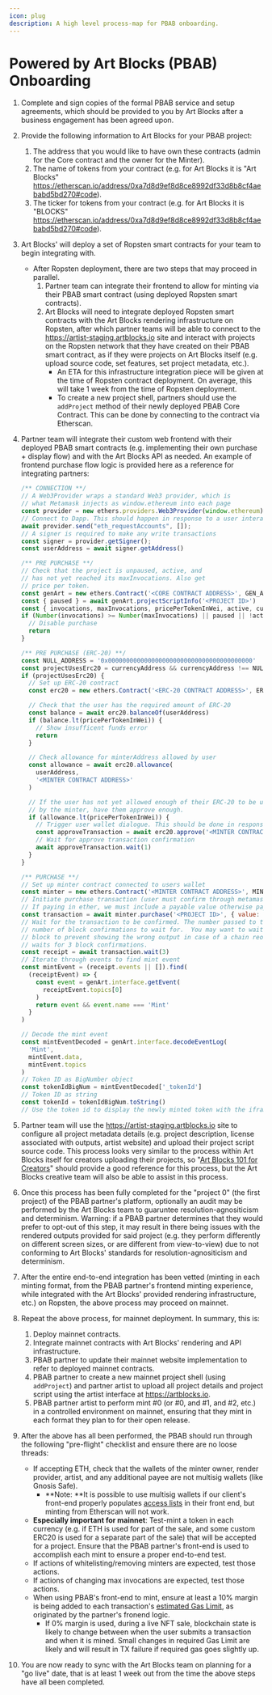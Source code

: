 ```yaml
---
icon: plug
description: A high level process-map for PBAB onboarding.
---
```


# Powered by Art Blocks (PBAB) Onboarding

1. Complete and sign copies of the formal PBAB service and setup agreements, which should be provided to you by Art Blocks after a business engagement has been agreed upon.
2. Provide the following information to Art Blocks for your PBAB project:
   1. The address that you would like to have own these contracts (admin for the Core contract and the owner for the Minter).
   2. The name of tokens from your contract (e.g. for Art Blocks it is "Art Blocks" https://etherscan.io/address/0xa7d8d9ef8d8ce8992df33d8b8cf4aebabd5bd270#code).
   3. The ticker for tokens from your contract (e.g. for Art Blocks it is "BLOCKS" https://etherscan.io/address/0xa7d8d9ef8d8ce8992df33d8b8cf4aebabd5bd270#code).
3. Art Blocks' will deploy a set of Ropsten smart contracts for your team to begin integrating with.
   * After Ropsten deployment, there are two steps that may proceed in parallel.
     1. Partner team can integrate their frontend to allow for minting via their PBAB smart contract (using deployed Ropsten smart contracts).
     2. Art Blocks will need to integrate deployed Ropsten smart contracts with the Art Blocks rendering infrastructure on Ropsten, after which partner teams will be able to connect to the https://artist-staging.artblocks.io site and interact with projects on the Ropsten network that they have created on their PBAB smart contract, as if they were projects on Art Blocks itself (e.g. upload source code, set features, set project metadata, etc.).
        * An ETA for this infrastructure integration piece will be given at the time of Ropsten contract deployment. On average, this will take 1 week from the time of Ropsten deployment.
        * To create a new project shell, partners should use the `addProject` method of their newly deployed PBAB Core Contract. This can be done by connecting to the contract via Etherscan.
4.  Partner team will integrate their custom web frontend with their deployed PBAB smart contracts (e.g. implementing their own purchase + display flow) and with the Art Blocks API as needed. An example of frontend purchase flow logic is provided here as a reference for integrating partners:

    ```js
    /** CONNECTION **/
    // A Web3Provider wraps a standard Web3 provider, which is
    // what Metamask injects as window.ethereum into each page
    const provider = new ethers.providers.Web3Provider(window.ethereum)
    // Connect to Dapp. This should happen in response to a user interaction
    await provider.send("eth_requestAccounts", []);
    // A signer is required to make any write transactions
    const signer = provider.getSigner();
    const userAddress = await signer.getAddress()

    /** PRE PURCHASE **/
    // Check that the project is unpaused, active, and
    // has not yet reached its maxInvocations. Also get
    // price per token.
    const genArt = new ethers.Contract('<CORE CONTRACT ADDRESS>', GEN_ART_ABI, provider)
    const { paused } = await genArt.projectScriptInfo('<PROJECT ID>')
    const { invocations, maxInvocations, pricePerTokenInWei, active, currencyAddress } = await genArt.projectTokenInfo('<PROJECT ID>')
    if (Number(invocations) >= Number(maxInvocations) || paused || !active) {
      // Disable purchase
      return
    }

    /** PRE PURCHASE (ERC-20) **/
    const NULL_ADDRESS = '0x0000000000000000000000000000000000000000'
    const projectUsesErc20 = currencyAddress && currencyAddress !== NULL_ADDRESS
    if (projectUsesErc20) {
      // Set up ERC-20 contract
      const erc20 = new ethers.Contract('<ERC-20 CONTRACT ADDRESS>', ERC20_ABI, signer)

      // Check that the user has the required amount of ERC-20
      const balance = await erc20.balanceOf(userAddress)
      if (balance.lt(pricePerTokenInWei)) {
        // Show insufficent funds error
        return
      }

      // Check allowance for minterAddress allowed by user
      const allowance = await erc20.allowance(
        userAddress,
        '<MINTER CONTRACT ADDRESS>'
      )

      // If the user has not yet allowed enough of their ERC-20 to be used
      // by the minter, have them approve enough.
      if (allowance.lt(pricePerTokenInWei)) {
        // Trigger user wallet dialogue. This should be done in response to user interaction.
        const approveTransaction = await erc20.approve('<MINTER CONTRACT ADDRESS>', pricePerTokenInWei)
        // Wait for approve transaction confirmation
        await approveTransaction.wait(1)
      }
    }

    /** PURCHASE **/
    // Set up minter contract connected to users wallet
    const minter = new ethers.Contract('<MINTER CONTRACT ADDRESS>', MINTER_ABI, signer);
    // Initiate purchase transaction (user must confirm through metamask).
    // If paying in ether, we must include a payable value otherwise payable value will be 0.
    const transaction = await minter.purchase('<PROJECT ID>', { value: projectUsesErc20 ? '0' : pricePerTokenInWei})
    // Wait for the transaction to be confirmed. The number passed to the wait function specifies the
    // number of block confirmations to wait for.  You may want to wait longer than a single
    // block to prevent showing the wrong output in case of a chain reorg. The Art Blocks site
    // waits for 3 block confirmations.
    const receipt = await transaction.wait(3)
    // Iterate through events to find mint event
    const mintEvent = (receipt.events || []).find(
      (receiptEvent) => {
        const event = genArt.interface.getEvent(
          receiptEvent.topics[0]
        )
        return event && event.name === 'Mint'
      }
    )

    // Decode the mint event
    const mintEventDecoded = genArt.interface.decodeEventLog(
      'Mint',
      mintEvent.data,
      mintEvent.topics
    )
    // Token ID as BigNumber object
    const tokenIdBigNum = mintEventDecoded['_tokenId']
    // Token ID as string
    const tokenId = tokenIdBigNum.toString()
    // Use the token id to display the newly minted token with the iframe'd generator
    ```
5. Partner team will use the https://artist-staging.artblocks.io site to configure all project metadata details (e.g. project description, license associated with outputs,  artist website) and upload their project script source code. This process looks very similar to the process within Art Blocks itself for creators uploading their projects, so "[Art Blocks 101 for Creators](../readme.md#documentation)" should provide a good reference for this process, but the Art Blocks creative team will also be able to assist in this process.
6. Once this process has been fully completed for the "project 0" (the first project) of the PBAB partner's platform, optionally an audit may be performed by the Art Blocks team to guaruntee resolution-agnositicism and determinism. Warning: if a PBAB partner determines that they would prefer to opt-out of this step, it may result in there being issues with the rendered outputs provided for said project (e.g. they perform differently on different screen sizes, or are different from view-to-view) due to not conforming to Art Blocks' standards for resolution-agnositicism and determinism.
7. After the entire end-to-end integration has been vetted (minting in each minting format, from the PBAB partner's frontend minting experience, while integrated with the Art Blocks' provided rendering infrastructure, etc.) on Ropsten, the above process may proceed on mainnet.
8. Repeat the above process, for mainnet deployment. In summary, this is:
   1. Deploy mainnet contracts.
   2. Integrate mainnet contracts with Art Blocks' rendering and API infrastructure.
   3. PBAB partner to update their mainnet website implementation to refer to deployed mainnet contracts.
   4. PBAB partner to create a new mainnet project shell (using `addProject`) and partner artist to upload all project details and project script using the artist interface at https://artblocks.io.
   5. PBAB partner artist to perform mint #0 (or #0, and #1, and #2, etc.) in a controlled environment on mainnet, ensuring that they mint in each format they plan to for their open release.
9. After the above has all been performed, the PBAB should run through the following "pre-flight" checklist and ensure there are no loose threads:
   * If accepting ETH, check that the wallets of the minter owner, render provider, artist, and any additional payee are not multisig wallets (like Gnosis Safe).
     * **Note: **It is possible to use multisig wallets if our client's front-end properly populates [access lists](https://docs.ethers.io/v5/api/providers/types/#providers-AccessList) in their front end, but minting from Etherscan will not work.
   * **Especially important for mainnet**: Test-mint a token in each currency (e.g. if ETH is used for part of the sale, and some custom ERC20 is used for a separate part of the sale) that will be accepted for a project. Ensure that the PBAB partner's front-end is used to accomplish each mint to ensure a proper end-to-end test.
   * If actions of whitelisting/removing minters are expected, test those actions.
   * If actions of changing max invocations are expected, test those actions.
   * When using PBAB's front-end to mint, ensure at least a 10% margin is being added to each transaction's [estimated Gas Limit](https://docs.ethers.io/v5/api/providers/provider/#Provider-estimateGas), as originated by the partner's fronend logic.
     * If 0% margin is used, during a live NFT sale, blockchain state is likely to change between when the user submits a transaction and when it is mined. Small changes in required Gas Limit are likely and will result in TX failure if required gas goes slightly up.
10. You are now ready to sync with the Art Blocks team on planning for a "go live" date, that is at least 1 week out from the time the above steps have all been completed.
